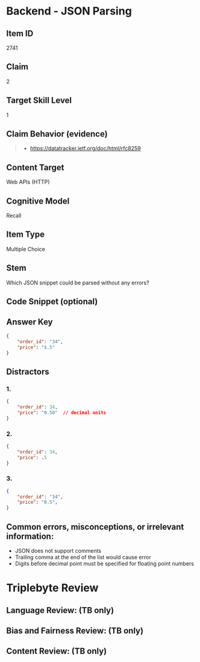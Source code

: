 # Backend - JSON Parsing

## Item ID
2741

## Claim
2

## Target Skill Level
1

## Claim Behavior (evidence)
> - https://datatracker.ietf.org/doc/html/rfc8259

## Content Target
Web APIs (HTTP)

## Cognitive Model
Recall

## Item Type
Multiple Choice

## Stem
Which JSON snippet could be parsed without any errors?

## Code Snippet (optional)

## Answer Key
```json
{
    "order_id": "34",
    "price": "$.5"
}
```

## Distractors

### 1.
```json
{
    "order_id": 34,
    "price": "0.50"  // decimal units
}
```

### 2.
```json
{
    "order_id": 34,
    "price": .5
}
```

### 3.
```json
{
    "order_id": "34",
    "price": "0.5",
}
```

## Common errors, misconceptions, or irrelevant information:
- JSON does not support comments
- Trailing comma at the end of the list would cause error
- Digits before decimal point must be specified for floating point numbers

# Triplebyte Review

## Language Review: (TB only)

## Bias and Fairness Review: (TB only)

## Content Review: (TB only)
